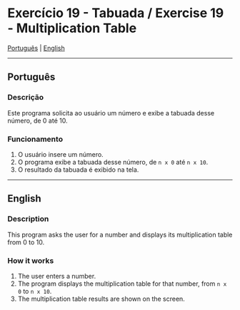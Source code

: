 # Exercício 19 - Tabuada / Exercise 19 - Multiplication Table

[Português](#português) | [English](#english)

---

<a id="português"></a>
## Português

### Descrição
Este programa solicita ao usuário um número e exibe a tabuada desse número, de 0 até 10.

### Funcionamento
1. O usuário insere um número.
2. O programa exibe a tabuada desse número, de `n x 0` até `n x 10`.
3. O resultado da tabuada é exibido na tela.

---

<a id="english"></a>
## English

### Description
This program asks the user for a number and displays its multiplication table from 0 to 10.

### How it works
1. The user enters a number.
2. The program displays the multiplication table for that number, from `n x 0` to `n x 10`.
3. The multiplication table results are shown on the screen.